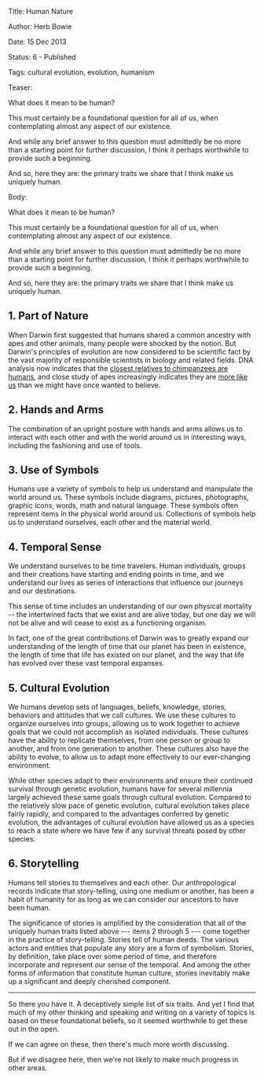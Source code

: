 Title:  Human Nature

Author: Herb Bowie

Date:   15 Dec 2013

Status: 6 - Published

Tags:   cultural evolution, evolution, humanism

Teaser: 
 
What does it mean to be human?

This must certainly be a foundational question for all of us, when  contemplating almost any aspect of our existence. 

And while any brief answer to this question must admittedly be no more than a starting point for further discussion, I think it perhaps worthwhile to provide such a beginning. 

And so, here they are: the primary traits we share that I think make us uniquely human. 


Body:   
 
What does it mean to be human?

This must certainly be a foundational question for all of us, when  contemplating almost any aspect of our existence. 

And while any brief answer to this question must admittedly be no more than a starting point for further discussion, I think it perhaps worthwhile to provide such a beginning. 

And so, here they are: the primary traits we share that I think make us uniquely human. 

## 1. Part of Nature

When Darwin first suggested that humans shared a common ancestry with apes and other animals, many people were shocked by the notion. But Darwin's principles of evolution are now considered to be scientific fact by the vast majority of responsible scientists in biology and related fields. DNA analysis now indicates that the [closest relatives to chimpanzees are humans][1], and close study of apes increasingly indicates they are [more like us][2] than we might have once wanted to believe.

## 2. Hands and Arms

The combination of an upright posture with hands and arms allows us to interact with each other and with the world around us in interesting ways, including the fashioning and use of tools. 

## 3. Use of Symbols

Humans use a variety of symbols to help us understand and manipulate the world around us. These symbols include diagrams, pictures, photographs, graphic icons, words, math and natural language. These symbols often represent items in the physical world around us. Collections of symbols help us to understand ourselves, each other and the material world.

## 4. Temporal Sense 

We understand ourselves to be time travelers. Human individuals, groups and their creations have starting and ending points in time, and we understand our lives as series of interactions that influence our journeys and our destinations. 

This sense of time includes an understanding of our own physical mortality -- the intertwined facts that we exist and are alive today, but one day we will not be alive and will cease to exist as a functioning organism. 

In fact, one of the great contributions of Darwin was to greatly expand our understanding of the length of time that our planet has been in existence, the length of time that life has existed on our planet, and the way that life has evolved over these vast temporal expanses. 

## 5. Cultural Evolution

We humans develop sets of languages, beliefs, knowledge, stories, behaviors and attitudes that we call cultures. We use these cultures to organize ourselves into groups, allowing us to work together to achieve goals that we could not accomplish as isolated individuals. These cultures have the ability to replicate themselves, from one person or group to another, and from one generation to another. These cultures also have the ability to evolve, to allow us to adapt more effectively to our ever-changing environment. 

While other species adapt to their environments and ensure their continued survival through genetic evolution, humans have for several millennia largely achieved these same goals through cultural evolution. Compared to the relatively slow pace of genetic evolution, cultural evolution takes place fairly rapidly, and compared to the advantages conferred by genetic evolution, the advantages of cultural evolution have allowed us as a species to reach a state where we have few if any survival threats posed by other species. 

## 6. Storytelling

Humans tell stories to themselves and each other. Our anthropological records indicate that story-telling, using one medium or another, has been a habit of humanity for as long as we can consider our ancestors to have been human. 

The significance of stories is amplified by the consideration that all of the uniquely human traits listed above --- items 2 through 5 --- come together in the practice of story-telling. Stories tell of human deeds. The various actors and entities that populate any story are a form of symbolism. Stories, by definition, take place over some period of time, and therefore incorporate and represent our sense of the temporal. And among the other forms of information that constitute human culture, stories inevitably make up a significant and deeply cherished component. 

----

So there you have it. A deceptively simple list of six traits. And yet I find that much of my other thinking and speaking and writing on a variety of topics is based on these foundational beliefs, so it seemed worthwhile to get these out in the open. 

If we can agree on these, then there's much more worth discussing. 

But if we disagree here, then we're not likely to make much progress in other areas.  


[1]: ../../quotes/chimps-and-humans.html

[2]: ../../quotes/apes-and-humans.html


